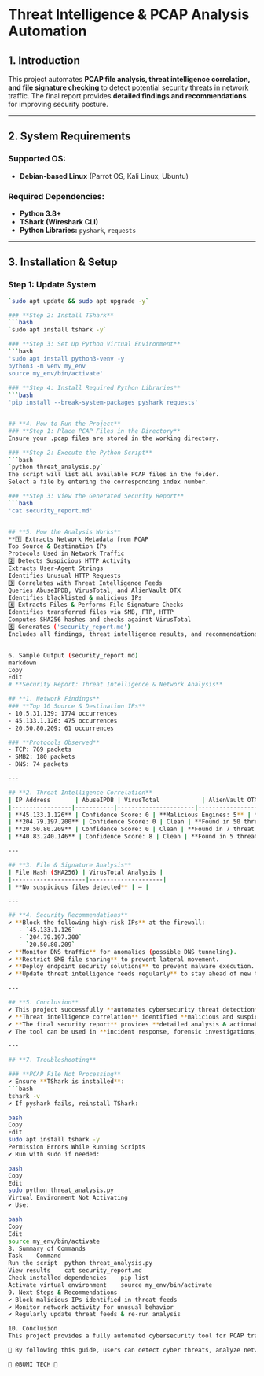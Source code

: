 # **Threat Intelligence & PCAP Analysis Automation**  

## **1. Introduction**  
This project automates **PCAP file analysis, threat intelligence correlation, and file signature checking** to detect potential security threats in network traffic. The final report provides **detailed findings and recommendations** for improving security posture.  

---

## **2. System Requirements**  
### **Supported OS:**  
- **Debian-based Linux** (Parrot OS, Kali Linux, Ubuntu)  

### **Required Dependencies:**  
- **Python 3.8+**  
- **TShark (Wireshark CLI)**  
- **Python Libraries:** `pyshark`, `requests`  

---

## **3. Installation & Setup**  

### **Step 1: Update System**  
```bash
`sudo apt update && sudo apt upgrade -y`

### **Step 2: Install TShark**
```bash
`sudo apt install tshark -y`

### **Step 3: Set Up Python Virtual Environment**
```bash
'sudo apt install python3-venv -y 
python3 -m venv my_env  
source my_env/bin/activate'
 
### **Step 4: Install Required Python Libraries**
```bash
'pip install --break-system-packages pyshark requests'


## **4. How to Run the Project**
### **Step 1: Place PCAP Files in the Directory**
Ensure your .pcap files are stored in the working directory.

### **Step 2: Execute the Python Script**
```bash
`python threat_analysis.py`
The script will list all available PCAP files in the folder.
Select a file by entering the corresponding index number.

### **Step 3: View the Generated Security Report**
```bash
'cat security_report.md'


## **5. How the Analysis Works**
**1️⃣ Extracts Network Metadata from PCAP
Top Source & Destination IPs
Protocols Used in Network Traffic
2️⃣ Detects Suspicious HTTP Activity
Extracts User-Agent Strings
Identifies Unusual HTTP Requests
3️⃣ Correlates with Threat Intelligence Feeds
Queries AbuseIPDB, VirusTotal, and AlienVault OTX
Identifies blacklisted & malicious IPs
4️⃣ Extracts Files & Performs File Signature Checks
Identifies transferred files via SMB, FTP, HTTP
Computes SHA256 hashes and checks against VirusTotal
5️⃣ Generates ('security_report.md')
Includes all findings, threat intelligence results, and recommendations.**


6. Sample Output (security_report.md)
markdown
Copy
Edit
# **Security Report: Threat Intelligence & Network Analysis**  

## **1. Network Findings**  
### **Top 10 Source & Destination IPs**  
- 10.5.31.139: 1774 occurrences  
- 45.133.1.126: 475 occurrences  
- 20.50.80.209: 61 occurrences  

### **Protocols Observed**  
- TCP: 769 packets  
- SMB2: 180 packets  
- DNS: 74 packets  

---

## **2. Threat Intelligence Correlation**  
| IP Address       | AbuseIPDB | VirusTotal            | AlienVault OTX         | Risk Level |
|-----------------|-----------|----------------------|------------------------|------------|
| **45.133.1.126** | Confidence Score: 0 | **Malicious Engines: 5** | **Found in 29 threat pulses** | **High-Risk** |
| **204.79.197.200** | Confidence Score: 0 | Clean | **Found in 50 threat pulses** | **Medium** |
| **20.50.80.209** | Confidence Score: 0 | Clean | **Found in 7 threat pulses** | **Suspicious** |
| **40.83.240.146** | Confidence Score: 8 | Clean | **Found in 5 threat pulses** | **Requires Further Analysis** |

---

## **3. File & Signature Analysis**  
| File Hash (SHA256) | VirusTotal Analysis |  
|---------------------|---------------------|  
| **No suspicious files detected** | — |  

---

## **4. Security Recommendations**  
✔️ **Block the following high-risk IPs** at the firewall:  
   - `45.133.1.126`  
   - `204.79.197.200`  
   - `20.50.80.209`  
✔️ **Monitor DNS traffic** for anomalies (possible DNS tunneling).  
✔️ **Restrict SMB file sharing** to prevent lateral movement.  
✔️ **Deploy endpoint security solutions** to prevent malware execution.  
✔️ **Update threat intelligence feeds regularly** to stay ahead of new threats.  

---

## **5. Conclusion**  
✔️ This project successfully **automates cybersecurity threat detection**.  
✔️ **Threat intelligence correlation** identified **malicious and suspicious IPs**.  
✔️ **The final security report** provides **detailed analysis & actionable recommendations**.  
✔️ The tool can be used in **incident response, forensic investigations, and proactive security monitoring**.  

---

## **7. Troubleshooting**  

### **PCAP File Not Processing**  
✔️ Ensure **TShark is installed**:  
```bash
tshark -v
✔️ If pyshark fails, reinstall TShark:

bash
Copy
Edit
sudo apt install tshark -y
Permission Errors While Running Scripts
✔️ Run with sudo if needed:

bash
Copy
Edit
sudo python threat_analysis.py
Virtual Environment Not Activating
✔️ Use:

bash
Copy
Edit
source my_env/bin/activate
8. Summary of Commands
Task	Command
Run the script	python threat_analysis.py
View results	cat security_report.md
Check installed dependencies	pip list
Activate virtual environment	source my_env/bin/activate
9. Next Steps & Recommendations
✔️ Block malicious IPs identified in threat feeds
✔️ Monitor network activity for unusual behavior
✔️ Regularly update threat feeds & re-run analysis

10. Conclusion
This project provides a fully automated cybersecurity tool for PCAP traffic analysis, threat intelligence correlation, and file signature verification.

🚀 By following this guide, users can detect cyber threats, analyze network activity, and take proactive security measures.

💯 @BUMI TECH 💯
